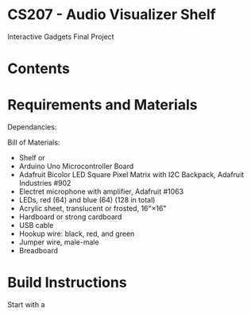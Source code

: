 # CS207 - Audio Visualizer Shelf 
Interactive Gadgets Final Project 

# Contents 

# Requirements and Materials

Dependancies:

Bill of Materials:

- Shelf or 
- Arduino Uno Microcontroller Board 
- Adafruit Bicolor LED Square Pixel Matrix with I2C Backpack, Adafruit Industries #902 
- Electret microphone with amplifier, Adafruit #1063
- LEDs, red (64) and blue (64) (128 in total)
- Acrylic sheet, translucent or frosted, 16"×16" 
- Hardboard or strong cardboard 
- USB cable
- Hookup wire: black, red, and green
- Jumper wire, male-male
- Breadboard

# Build Instructions 

Start with a 
